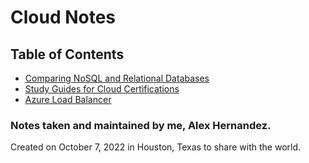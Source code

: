 # Cloud Notes

## Table of Contents
- [Comparing NoSQL and Relational Databases](/Comparing%20NoSQL%20and%20Relational%20Databases.md)
- [Study Guides for Cloud Certifications](/Certifications/Study%20Guides)
- [Azure Load Balancer](/Networking/Azure%20Load%20Balancer.md)

### Notes taken and maintained by me, Alex Hernandez.
Created on October 7, 2022 in Houston, Texas to share with the world.